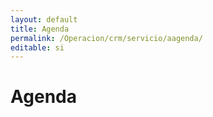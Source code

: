 ```yaml
---
layout: default
title: Agenda
permalink: /Operacion/crm/servicio/aagenda/
editable: si
---
```


# Agenda

